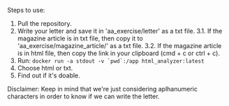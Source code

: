 Steps to use:
1. Pull the repository.
2. Write your letter and save it in 'aa_exercise/letter' as a txt file.
3.1. If the magazine article is in txt file, then copy it to 'aa_exercise/magazine_article/' as a txt file.
3.2. If the magazine article is in html file, then copy the link in your clipboard (cmd + c or ctrl + c).
4. Run: ``` docker run -a stdout -v `pwd`:/app html_analyzer:latest ```
5. Choose html or txt.
6. Find out if it's doable.

Disclaimer:
Keep in mind that we're just considering aplhanumeric characters in order to know if we can write the letter.

